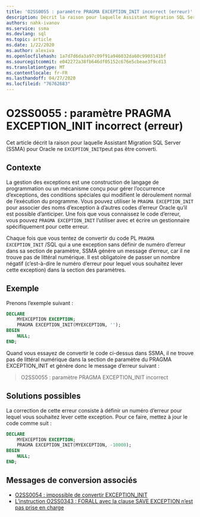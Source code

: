 ```yaml
---
title: 'O2SS0055 : paramètre PRAGMA EXCEPTION_INIT incorrect (erreur)'
description: Décrit la raison pour laquelle Assistant Migration SQL Server (SSMA) pour Oracle ne peut pas convertir EXCEPTION_INIT.
authors: nahk-ivanov
ms.service: ssma
ms.devlang: sql
ms.topic: article
ms.date: 1/22/2020
ms.author: alexiva
ms.openlocfilehash: 1a7d7d6da3a97c09f91a946032da60c9903141bf
ms.sourcegitcommit: e042272a38fb646df05152c676e5cbeae3f9cd13
ms.translationtype: MT
ms.contentlocale: fr-FR
ms.lasthandoff: 04/27/2020
ms.locfileid: "76762683"
---
```

# <a name="o2ss0055-incorrect-exception_init-pragma-parameter-error"></a>O2SS0055 : paramètre PRAGMA EXCEPTION_INIT incorrect (erreur)

Cet article décrit la raison pour laquelle Assistant Migration SQL Server (SSMA) pour Oracle ne `EXCEPTION_INIT`peut pas être converti.

## <a name="background"></a>Contexte

La gestion des exceptions est une construction de langage de programmation ou un mécanisme conçu pour gérer l’occurrence d’exceptions, des conditions spéciales qui modifient le déroulement normal de l’exécution du programme. Vous pouvez utiliser le `PRAGMA EXCEPTION_INIT` pour associer des noms d’exception à d’autres codes d’erreur Oracle qu’il est possible d’anticiper. Une fois que vous connaissez le code d’erreur, vous pouvez `PRAGMA EXCEPTION_INIT` l’utiliser avec et écrire un gestionnaire spécifiquement pour cette erreur.

Chaque fois que vous tentez de convertir du code PL `PRAGMA EXCEPTION_INIT` /SQL qui a une exception sans définir de numéro d’erreur dans sa section de paramètre, SSMA génère un message d’erreur, car il ne trouve pas de littéral numérique. Il est obligatoire de passer un nombre négatif (c’est-à-dire le numéro d’erreur pour lequel vous souhaitez lever cette exception) dans la section des paramètres.

## <a name="example"></a>Exemple

Prenons l’exemple suivant :

```sql
DECLARE
    MYEXCEPTION EXCEPTION;
    PRAGMA EXCEPTION_INIT(MYEXCEPTION, '');
BEGIN
    NULL;
END;
```

Quand vous essayez de convertir le code ci-dessus dans SSMA, il ne trouve pas de littéral numérique dans la section de paramètre du PRAGMA EXCEPTION_INIT et génère donc le message d’erreur suivant :

> O2SS0055 : paramètre PRAGMA EXCEPTION_INIT incorrect

## <a name="possible-remedies"></a>Solutions possibles

La correction de cette erreur consiste à définir un numéro d’erreur pour lequel vous souhaitez lever cette exception. Pour ce faire, mettez à jour le code comme suit :

```sql
DECLARE
    MYEXCEPTION EXCEPTION;
    PRAGMA EXCEPTION_INIT(MYEXCEPTION, -10000);
BEGIN
    NULL;
END;
```

## <a name="related-conversion-messages"></a>Messages de conversion associés

* [O2SS0054 : impossible de convertir EXCEPTION_INIT](o2ss0054.md)
* [L’instruction O2SS0343 : FORALL avec la clause SAVE EXCEPTION n’est pas prise en charge](o2ss0343.md)
